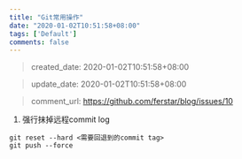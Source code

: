 ```yaml
---
title: "Git常用操作"
date: "2020-01-02T10:51:58+08:00"
tags: ['Default']
comments: false
---
```


> created_date: 2020-01-02T10:51:58+08:00

> update_date: 2020-01-02T10:51:58+08:00

> comment_url: https://github.com/ferstar/blog/issues/10

1. 强行抹掉远程commit log
```shell
git reset --hard <需要回退到的commit tag>
git push --force
```

